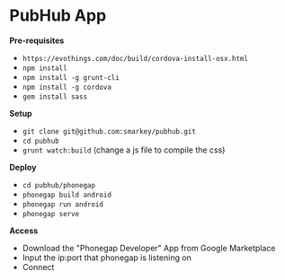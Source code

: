 <h1>PubHub App</h1>

<b>Pre-requisites</b>
<ul>
	<li><code>https://evothings.com/doc/build/cordova-install-osx.html</code></li>
	<li><code>npm install</code></li>
	<li><code>npm install -g grunt-cli</code></li>
	<li><code>npm install -g cordova</code></li>
	<li><code>gem install sass</code></li>
</ul>

<b>Setup</b>
<ul>
	<li><code>git clone git@github.com:smarkey/pubhub.git</code></li>
	<li><code>cd pubhub</code></li>
	<li><code>grunt watch:build</code> (change a js file to compile the css)</li>
</ul>

<b>Deploy</b>
<ul>
	<li><code>cd pubhub/phonegap</code></li>
	<li><code>phonegap build android</code></li>
	<li><code>phonegap run android</code></li>
	<li><code>phonegap serve</code></li>
</ul>

<b>Access</b>
<ul>
	<li>Download the "Phonegap Developer" App from Google Marketplace</li>
	<li>Input the ip:port that phonegap is listening on</li>
	<li>Connect</li>
</ul>